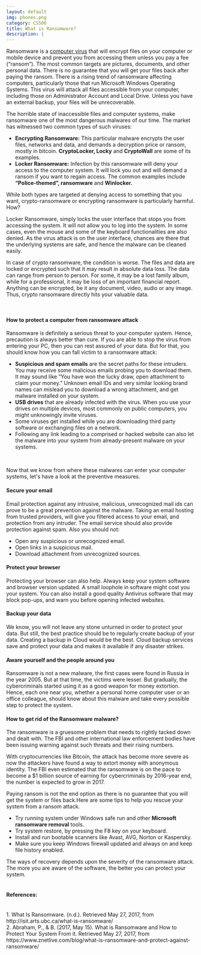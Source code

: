 ```yaml
---
layout: default
img: phones.png
category: CS506
title: What is Ransomware?
description: |
---
```

Ransomware is a <a href="https://en.wikipedia.org/wiki/Computer_virus" target="_blank">computer virus</a> that will encrypt files on your computer or mobile device and prevent you from accessing them unless you pay a fee (“ransom”). The most common targets are pictures, documents, and other personal data. There is no guarantee that you will get your files back after paying the ransom.
There is a rising trend of ransomware affecting computers, particularly those that run Microsoft Windows Operating Systems. This virus will attack all files accessible from your computer, including those on Administrator Account and Local Drive. Unless you have an external backup, your files will be unrecoverable.
<p >The horrible state of inaccessible files and computer systems, make ransomware one of the most dangerous malwares of our time. The market has witnessed two common types of such viruses:</p>
<ul>
<li><strong>Encrypting Ransomware:</strong> This particular malware encrypts the user files, networks and data, and demands a decryption price or ransom, mostly in bitcoin. <strong>CryptoLocker, Locky</strong> and <strong>CryptoWall</strong> are some of its examples.</li>
<li><strong>Locker Ransomware:</strong> Infection by this ransomware will deny your access to the computer system. It will lock you out and will demand a ransom if you want to regain access. The common examples include <strong>&#8220;Police-themed&#8221;, ransomware</strong> and <strong>Winlocker.</strong></li>
</ul>
<p >While both types are targeted at denying access to something that you want, crypto-ransomware or encrypting ransomware is particularly harmful. How?</p>
<p >Locker Ransomware, simply locks the user interface that stops you from accessing the system. It will not allow you to log into the system. In some cases, even the mouse and some of the keyboard functionalities are also denied. As the virus attack is on the user interface, chances are there that the underlying systems are safe, and hence the malware can be cleaned easily.</p>
<p >In case of crypto ransomware, the condition is worse. The files and data are locked or encrypted such that it may result in absolute data loss. The data can range from person to person. For some, it may be a lost family album, while for a professional, it may be loss of an important financial report. Anything can be encrypted, be it any document, video, audio or any image. Thus, crypto ransomware directly hits your valuable data.</p><br/>
<h4>How to protect a computer from ransomware attack</h4>
<p >Ransomware is definitely a serious threat to your computer system. Hence, precaution is always better than cure. If you are able to stop the virus from entering your PC, then you can rest assured of your data. But for that, you should know how you can fall victim to a ransomware attack:</p>
<ul>
<li><strong>Suspicious and spam emails</strong> are the secret paths for these intruders. You may receive some malicious emails probing you to download them. It may sound like &#8220;You have won the lucky draw, open attachment to claim your money.&#8221; Unknown email IDs and very similar looking brand names can mislead you to download a wrong attachment, and get malware installed on your system.</li>
<li><strong>USB drives</strong> that are already infected with the virus. When you use your drives on multiple devices, most commonly on public computers, you might unknowingly invite viruses.</li>
<li>Some viruses get installed while you are downloading third party software or exchanging files on a network.</li>
<li>Following any link leading to a comprised or hacked website can also let the malware into your system from already-present malware on your systems.</li>
</ul><br/>
<p>Now that we know from where these malwares can enter your computer systems, let's have a look at the preventive measures.</p>
<h4>Secure your email</h4>
<p >Email protection against any intrusive, malicious, unrecognized mail ids can prove to be a great prevention against the malware. Taking an email hosting from trusted providers, will give you filtered access to your email, and protection from any intruder. The email service should also provide protection against spam. Also you should not:</p>
<ul>
<li>Open any suspicious or unrecognized email.</li>
<li>Open links in a suspicious mail.</li>
<li>Download attachment from unrecognized sources.</li>
</ul>
<h4>Protect your browser</h4>
<p >Protecting your browser can also help. Always keep your system software and browser version updated. A small loophole in software might cost you your system. You can also install a good quality Antivirus software that may block pop-ups, and warn you before opening infected websites.</p>
<h4>Backup your data</h4>
<p >We know, you will not leave any stone unturned in order to protect your data. But still, the best practice should be to regularly create backup of your data. Creating a backup in Cloud would be the best. Cloud backup services save and protect your data and makes it available if any disaster strikes.</p>
<h4>Aware yourself and the people around you</h4>
<p >Ransomware is not a new malware, the first cases were found in Russia in the year 2005. But at that time, the victims were lesser. But gradually, the cybercriminals started using it as a good weapon for money extortion. Hence, each one near you, whether a personal home computer user or an office colleague, should know about this malware and take every possible step to protect the system.</p>
<h4>How to get rid of the Ransomware malware?</h4>
<p>The ransomware is a gruesome problem that needs to rightly tacked down and dealt with. The FBI and other international law enforcement bodies have been issuing warning against such threats and their rising numbers.</p>
<p>With cryptocurrencies like Bitcoin, the attack has become more severe as now the attackers have found a way to extort money with anonymous identity. The FBI even estimated that the ransomware is on the pace to become a $1 billion source of earning for cybercriminals by 2016-year end, the number is expected to grow in 2017.</p>
<p >Paying ransom is not the end option as there is no guarantee that you will get the system or files back.Here are some tips to help you rescue your system from a ransom attack.</p>
<ul>
<li>Try running system under Windows safe run and other <strong>Microsoft ransomware removal</strong> tools.</li>
<li>Try system restore, by pressing the F8 key on your keyboard.</li>
<li>Install and run bootable scanners like Avast, AVG, Norton or Kaspersky.</li>
<li>Make sure you keep Windows firewall updated and always on and keep file history enabled.</li>
</ul>
<p >The ways of recovery depends upon the severity of the ransomware attack. The more you are aware of the software, the better you can protect your system. 
<br/>
<br/>
<h4> References:</h4>
<br/>
1. What Is Ransomware. (n.d.). Retrieved May 27, 2017, from http://isit.arts.ubc.ca/what-is-ransomware/
<br/>
2. Abraham, P., & B. (2017, May 15). What is Ransomware and How to Protect Your System From it. Retrieved May 27, 2017, from https://www.znetlive.com/blog/what-is-ransomware-and-protect-against-ransomware/ 

<a id='bigdata'></a>